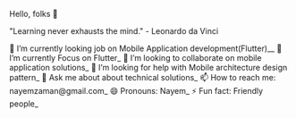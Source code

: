 Hello, folks 👋
  
  "Learning never exhausts the mind." - Leonardo da Vinci
  
🔭 I’m currently looking job on Mobile Application development(Flutter)__
🌱 I’m currently Focus on Flutter_
👯 I’m looking to collaborate on mobile application solutions_
🤔 I’m looking for help with Mobile architecture design pattern_
💬 Ask me about about technical solutions_
📫 How to reach me: nayemzaman@gmail.com_
😄 Pronouns: Nayem_
⚡ Fun fact: Friendly people_
